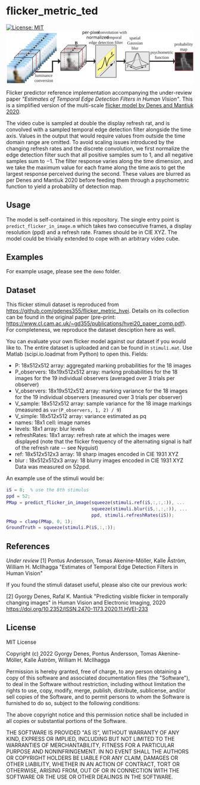 # flicker_metric_ted
[![License: MIT](https://img.shields.io/badge/License-MIT-yellow.svg)](https://opensource.org/licenses/MIT)
[![Teaser](pipeline.svg)](pipeline.svg)

Flicker predictor reference implementation accompanying the under-review paper _"Estimates of Temporal Edge Detection Filters in Human Vision"_. This is a simplified version of the multi-scale [flicker model by Denes and Mantiuk 2020](https://github.com/gdenes355/flicker_metric_hvei).

The video cube is sampled at double the display refresh rat, and is convolved with a sampled temporal edge detection filter alongside the time axis. Values in the output that would require values from outside the time domain range are omitted.
To avoid scaling issues introduced by the changing refresh rates and the discrete convolution, we first normalize the edge detection filter such that all positive samples sum to $1$, and all negative samples sum to $-1$. The filter response varies along the time dimension, and we take the maximum value for each frame along the time axis to get the largest response perceived during the second. These values are blurred as per Denes and Mantiuk 2020 before feeding them through a psychometric function to yield a probability of detection map.

## Usage
The model is self-contained in this repository. The single entry point is `predict_flicker_in_image.m` which takes two consecutive frames, a display resolution (ppd) and a refresh rate. Frames should be in CIE XYZ. The model could be trivially extended to cope with an arbitrary video cube.

## Examples
For example usage, please see the `demo` folder.


## Dataset
This flicker stimuli dataset is reproduced from https://github.com/gdenes355/flicker_metric_hvei. Details on its collection can be found in the original paper (pre-print: https://www.cl.cam.ac.uk/~gd355/publications/hvei20_paper_comp.pdf). For completeness, we reproduce the dataset desciption here as well.

You can evaluate your own flicker model against our dataset if you would like to. The entire dataset is uploaded and can be found in `stimuli.mat`. Use Matlab (scipi.io.loadmat from Python) to open this.
Fields:
* P: 18x512x512 array: aggregated marking probabilities for the 18 images
* P_observers: 18x19x512x512 array: marking probabilities for the 18 images for the 19 individual observers (averaged over 3 trials per observer)
* V_observers: 18x19x512x512 array: marking variance for the 18 images for the 19 individual observers (measured over 3 trials per observer)
* V_sample: 18x512x512 array: sample variance for the 18 image markings (measured as `var(P_observers, 1, 2) / 9`)
* V_simple: 18x512x512 array: variance estimated as pq
* names: 18x1 cell: image names
* levels: 18x1 array: blur levels
* refreshRates: 18x1 array: refresh rate at which the images were displayed (note that the flicker frequency of the alternating signal is half of the refresh rate -- see Nyquist)
* ref: 18x512x512x3 array: 18 sharp images encoded in CIE 1931 XYZ
* blur : 18x512x512x3 array: 18 blurry images encoded in CIE 1931 XYZ
Data was measured on 52ppd.

An example use of the stimuli would be:
```matlab
iS = 8;  % use the 8th stimulus
ppd = 52;
PMap = predict_flicker_in_image(squeeze(stimuli.ref(iS,:,:,:)), ...
                                squeeze(stimuli.blur(iS,:,:,:)), ...
                                ppd, stimuli.refreshRates(iS));
PMap = clamp(PMap, 0, 1);                           
GroundTruth = squeeze(stimuli.P(iS,:,:));
```

## References
_Under review_
[1] Pontus Andersson, Tomas Akenine-Möller, Kalle Åström, William H. McIlhagga "Estimates of Temporal Edge Detection Filters in Human Vision" 

If you found  the stimuli dataset useful, please also cite our previous work:

[2] Gyorgy Denes, Rafal K. Mantiuk "Predicting visible flicker in temporally changing images" in Human Vision and Electronic Imaging, 2020 https://doi.org/10.2352/ISSN.2470-1173.2020.11.HVEI-233

## License
MIT License

Copyright (c) 2022 Gyorgy Denes, Pontus Andersson, Tomas Akenine-Möller, Kalle Åström, William H. McIlhagga

Permission is hereby granted, free of charge, to any person obtaining a copy
of this software and associated documentation files (the "Software"), to deal
in the Software without restriction, including without limitation the rights
to use, copy, modify, merge, publish, distribute, sublicense, and/or sell
copies of the Software, and to permit persons to whom the Software is
furnished to do so, subject to the following conditions:

The above copyright notice and this permission notice shall be included in all
copies or substantial portions of the Software.

THE SOFTWARE IS PROVIDED "AS IS", WITHOUT WARRANTY OF ANY KIND, EXPRESS OR
IMPLIED, INCLUDING BUT NOT LIMITED TO THE WARRANTIES OF MERCHANTABILITY,
FITNESS FOR A PARTICULAR PURPOSE AND NONINFRINGEMENT. IN NO EVENT SHALL THE
AUTHORS OR COPYRIGHT HOLDERS BE LIABLE FOR ANY CLAIM, DAMAGES OR OTHER
LIABILITY, WHETHER IN AN ACTION OF CONTRACT, TORT OR OTHERWISE, ARISING FROM,
OUT OF OR IN CONNECTION WITH THE SOFTWARE OR THE USE OR OTHER DEALINGS IN THE
SOFTWARE.
